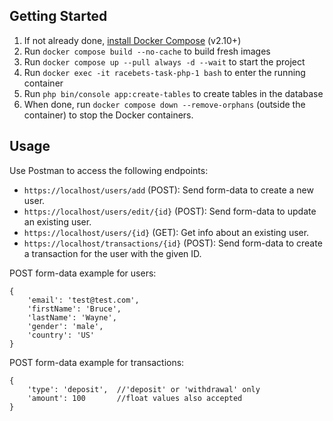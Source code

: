 ## Getting Started

1. If not already done, [install Docker Compose](https://docs.docker.com/compose/install/) (v2.10+)
2. Run `docker compose build --no-cache` to build fresh images
3. Run `docker compose up --pull always -d --wait` to start the project
4. Run `docker exec -it racebets-task-php-1 bash` to enter the running container
5. Run `php bin/console app:create-tables` to create tables in the database
6. When done, run `docker compose down --remove-orphans` (outside the container) to stop the Docker containers.

## Usage

Use Postman to access the following endpoints:

- `https://localhost/users/add` (POST): Send form-data to create a new user.
- `https://localhost/users/edit/{id}` (POST): Send form-data to update an existing user.
- `https://localhost/users/{id}` (GET): Get info about an existing user.
- `https://localhost/transactions/{id}` (POST): Send form-data to create a transaction for the user with the given ID.

POST form-data example for users:
```
{
    'email': 'test@test.com',
    'firstName': 'Bruce',
    'lastName': 'Wayne',
    'gender': 'male',
    'country': 'US'
}
```
POST form-data example for transactions:
```
{
    'type': 'deposit',  //'deposit' or 'withdrawal' only
    'amount': 100       //float values also accepted
}
```
